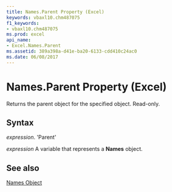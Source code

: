 ```yaml
---
title: Names.Parent Property (Excel)
keywords: vbaxl10.chm487075
f1_keywords:
- vbaxl10.chm487075
ms.prod: excel
api_name:
- Excel.Names.Parent
ms.assetid: 389a398a-d41e-ba20-6133-cdd410c24ac0
ms.date: 06/08/2017
---
```



# Names.Parent Property (Excel)

Returns the parent object for the specified object. Read-only.


## Syntax

 _expression_. 'Parent'

 _expression_ A variable that represents a **Names** object.


## See also


[Names Object](Excel.Names.md)


